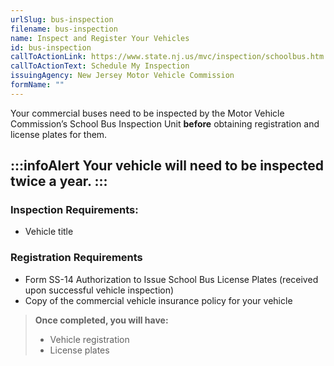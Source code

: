 ```yaml
---
urlSlug: bus-inspection
filename: bus-inspection
name: Inspect and Register Your Vehicles
id: bus-inspection
callToActionLink: https://www.state.nj.us/mvc/inspection/schoolbus.htm
callToActionText: Schedule My Inspection
issuingAgency: New Jersey Motor Vehicle Commission
formName: ""
---
```


Your commercial buses need to be inspected by the Motor Vehicle Commission’s School Bus Inspection Unit **before** obtaining registration and license plates for them. 

:::infoAlert
Your vehicle will need to be inspected twice a year.
:::
---

### Inspection Requirements:

- Vehicle title

### Registration Requirements

- Form SS-14 Authorization to Issue School Bus License Plates (received upon successful vehicle inspection)
- Copy of the commercial vehicle insurance policy for your vehicle

> **Once completed, you will have:**
>
> - Vehicle registration
> - License plates
